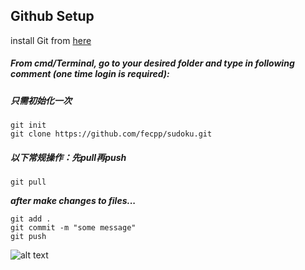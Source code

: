## Github Setup
install Git from [here](https://git-scm.com/book/en/v2/Getting-Started-Installing-Git)

##### From cmd/Terminal, go to your desired folder and type in following comment (one time login is required):
##### 只需初始化一次
```
git init
git clone https://github.com/fecpp/sudoku.git
```

##### 以下常规操作：先pull再push
```
git pull
```
***after make changes to files...***
```
git add .
git commit -m "some message"
git push
```

![alt text](https://i.stack.imgur.com/nWYnQ.png)
